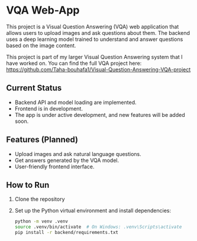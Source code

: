# VQA Web-App

This project is a Visual Question Answering (VQA) web application that allows users to upload images and ask questions about them. The backend uses a deep learning model trained to understand and answer questions based on the image content.

This project is part of my larger Visual Question Answering system that I have worked on. You can find the full VQA  project here:  
https://github.com/Taha-bouhafa1/Visual-Question-Answering-VQA-project

## Current Status

- Backend API and model loading are implemented.
- Frontend is in development.
- The app is under active development, and new features will be added soon.

## Features (Planned)

- Upload images and ask natural language questions.
- Get answers generated by the VQA model.
- User-friendly frontend interface.

## How to Run

1. Clone the repository  
2. Set up the Python virtual environment and install dependencies:

   ```bash
   python -m venv .venv
   source .venv/bin/activate  # On Windows: .venv\Scripts\activate
   pip install -r backend/requirements.txt
